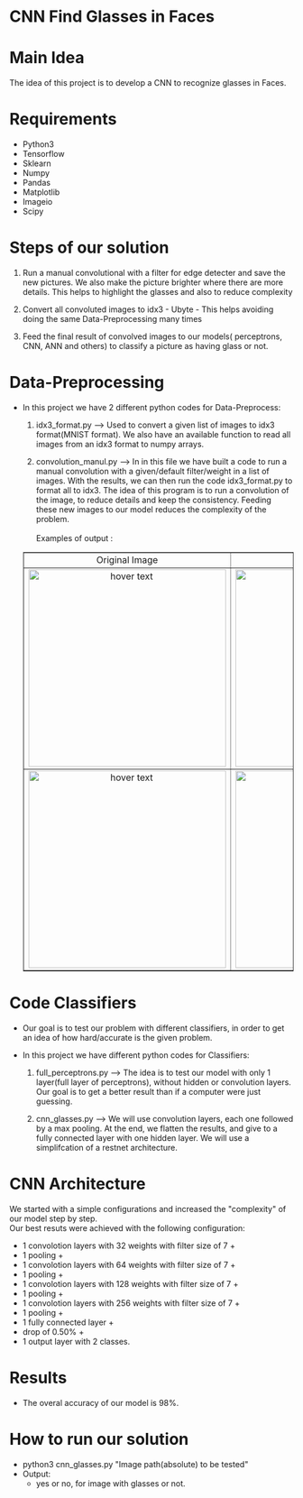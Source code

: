 # CNN Find Glasses in Faces

# Main Idea

The idea of this project is to develop a CNN to recognize glasses in Faces.

# Requirements

* Python3
* Tensorflow
* Sklearn
* Numpy
* Pandas
* Matplotlib
* Imageio
* Scipy

# Steps of our solution

1) Run a manual convolutional with a filter for edge detecter and save the new pictures. We also make the picture brighter where there are more details. This helps to highlight the glasses and also to reduce complexity

2) Convert all convoluted images to idx3 - Ubyte - This helps avoiding doing the same Data-Preprocessing many times

3) Feed the final result of convolved images to our models( perceptrons, CNN, ANN and others) to classify a picture as having glass or not.


# Data-Preprocessing

* In this project we have 2 different python codes for Data-Preprocess:

  1) idx3_format.py --> Used to convert a given list of images to idx3 format(MNIST format). We also have an available function to read all images from an idx3 format to numpy arrays.

  2) convolution_manul.py --> In in this file we have built a code to run a manual convolution with a given/default filter/weight in a list of images. With the results, we can then run the code idx3_format.py to format all to idx3. The idea of this program is to run a convolution of the image, to reduce details and keep the consistency. Feeding these new images to our model reduces the complexity of the problem.
  </br></br> Examples of output :
  <table border=1>
     <tr align='center'>
        <td>Original Image</td>                    
        <td>Convolved Image</td>                    
        <td>Label</td>                    
     </tr>
     <tr align='center' > 
        <td><img src="https://github.com/thiagosantos1/CNN_Find_Glasses/blob/master/dataset/conv_tests/original_0.png" width="350"                  title="hover text"></td>         
       <td><img src="https://github.com/thiagosantos1/CNN_Find_Glasses/blob/master/dataset/conv_tests/conv_0.png" width="350" title="hover        text"></td>
       <td>Not Using Glasses</td> 
     </tr>
  
    <tr align='center' > 
        <td><img src="https://github.com/thiagosantos1/CNN_Find_Glasses/blob/master/dataset/conv_tests/original_1.png" width="350"                title="hover text"></td>         
       <td><img src="https://github.com/thiagosantos1/CNN_Find_Glasses/blob/master/dataset/conv_tests/conv_1.png" width="350" title="hover        text"></td>
       <td>Using Glasses</td> 
     </tr>
  </table>
  
# Code Classifiers

* Our goal is to test our problem with different classifiers, in order to get an idea of how hard/accurate is the given problem. 

* In this project we have different python codes for Classifiers:

  1) full_perceptrons.py --> The idea is to test our model with only 1 layer(full layer of perceptrons), without hidden or convolution layers. Our goal is to get a better result than if a computer were just guessing.

  2) cnn_glasses.py --> We will use convolution layers, each one followed by a max pooling. At the end, we flatten the results, and give to a fully connected layer with one hidden layer. We will use a simplifcation of a restnet architecture.
 
# CNN Architecture
We started with a simple configurations and increased the "complexity" of our model step by step. 
</br>Our best resuts were achieved with the following configuration:
* 1 convolotion layers with 32 weights with filter size of 7 +
* 1 pooling +
* 1 convolotion layers with 64 weights with filter size of 7 +
* 1 pooling +
* 1 convolotion layers with 128 weights with filter size of 7 +
* 1 pooling +
* 1 convolotion layers with 256 weights with filter size of 7 +
* 1 pooling +
* 1 fully connected layer +
* drop of 0.50% +
* 1 output layer with 2 classes.


# Results

* The overal accuracy of our model is 98%.

# How to run our solution

* python3 cnn_glasses.py "Image path(absolute) to be tested"
* Output:
  * yes or no, for image with glasses or not.
